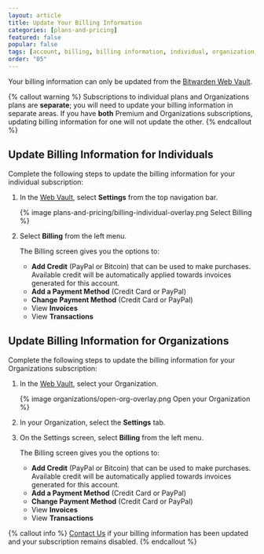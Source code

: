 ```yaml
---
layout: article
title: Update Your Billing Information
categories: [plans-and-pricing]
featured: false
popular: false
tags: [account, billing, billing information, individual, organization, subscription]
order: "05"
---
```


Your billing information can only be updated from the [Bitwarden Web Vault](https://vault.bitwarden.com).

{% callout warning %}
Subscriptions to individual plans and Organizations plans are **separate**; you will need to update your billing information in separate areas. If you have **both** Premium and Organizations subscriptions, updating billing information for one will not update the other.
{% endcallout %}

## Update Billing Information for Individuals

Complete the following steps to update the billing information for your individual subscription:

1. In the [Web Vault]({{site.baseurl}}/article/getting-started-webvault), select **Settings** from the top navigation bar.

   {% image plans-and-pricing/billing-individual-overlay.png Select Billing %}

2. Select **Billing** from the left menu.

   The Billing screen gives you the options to:
   - **Add Credit** (PayPal or Bitcoin) that can be used to make purchases. Available credit will be automatically applied towards invoices generated for this account.
   - **Add a Payment Method** (Credit Card or PayPal)
   - **Change Payment Method** (Credit Card or PayPal)
   - View **Invoices**
   - View **Transactions**

## Update Billing Information for Organizations

Complete the following steps to update the billing information for your Organizations subscription:

1. In the [Web Vault]({{site.baseurl}}/article/getting-started-webvault), select your Organization.

   {% image organizations/open-org-overlay.png Open your Organization %}

2. In your Organization, select the **Settings** tab.
3. On the Settings screen, select **Billing** from the left menu.

   The Billing screen gives you the options to:
   - **Add Credit** (PayPal or Bitcoin) that can be used to make purchases. Available credit will be automatically applied towards invoices generated for this account.
   - **Add a Payment Method** (Credit Card or PayPal)
   - **Change Payment Method** (Credit Card or PayPal)
   - View **Invoices**
   - View **Transactions**

{% callout info %}
[Contact Us](https://bitwarden.com/contact/) if your billing information has been updated and your subscription remains disabled.
{% endcallout %}
